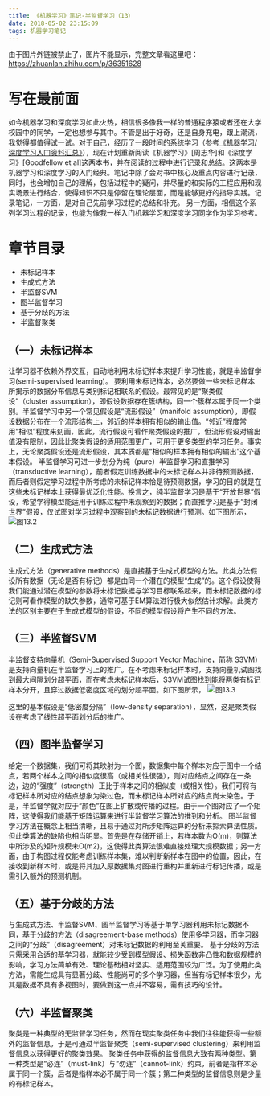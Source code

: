 ```yaml
---
title: 《机器学习》笔记-半监督学习（13）
date: 2018-05-02 23:15:09
tags: 机器学习笔记
---
```

由于图片外链被禁止了，图片不能显示，完整文章看这里吧：<https://zhuanlan.zhihu.com/p/36351628>

# 写在最前面
如今机器学习和深度学习如此火热，相信很多像我一样的普通程序猿或者还在大学校园中的同学，一定也想参与其中。不管是出于好奇，还是自身充电，跟上潮流，我觉得都值得试一试。对于自己，经历了一段时间的系统学习（参考[《机器学习/深度学习入门资料汇总》](https://zhuanlan.zhihu.com/p/30980999)），现在计划重新阅读《机器学习》[周志华]和《深度学习》[Goodfellow et al]这两本书，并在阅读的过程中进行记录和总结。这两本是机器学习和深度学习的入门经典。笔记中除了会对书中核心及重点内容进行记录，同时，也会增加自己的理解，包括过程中的疑问，并尽量的和实际的工程应用和现实场景进行结合，使得知识不只是停留在理论层面，而是能够更好的指导实践。记录笔记，一方面，是对自己先前学习过程的总结和补充。 另一方面，相信这个系列学习过程的记录，也能为像我一样入门机器学习和深度学习同学作为学习参考。

# 章节目录
* 未标记样本
* 生成式方法
* 半监督SVM
* 图半监督学习
* 基于分歧的方法
* 半监督聚类

## （一）未标记样本
让学习器不依赖外界交互，自动地利用未标记样本来提升学习性能，就是半监督学习(semi-supervised learning)。
要利用未标记样本，必然要做一些未标记样本所揭示的数据分布信息与类别标记相联系的假设。最常见的是“聚类假设”（cluster assumption），即假设数据存在簇结构，同一个簇样本属于同一个类别。半监督学习中另一个常见假设是“流形假设”（manifold assumption），即假设数据分布在一个流形结构上，邻近的样本拥有相似的输出值。“邻近”程度常用“相似”程度来刻画，因此，流行假设可看作聚类假设的推广，但流形假设对输出值没有限制，因此比聚类假设的适用范围更广，可用于更多类型的学习任务。事实上，无论聚类假设还是流形假设，其本质都是“相似的样本拥有相似的输出”这个基本假设。
半监督学习可进一步划分为纯（pure）半监督学习和直推学习（transductive learning），前者假定训练数据中的未标记样本并非待预测数据，而后者则假定学习过程中所考虑的未标记样本恰是待预测数据，学习的目的就是在这些未标记样本上获得最优泛化性能。换言之，纯半监督学习是基于“开放世界”假设，希望学得模型能适用于训练过程中未观察到的数据；而直推学习是基于“封闭世界”假设，仅试图对学习过程中观察到的未标记数据进行预测。如下图所示，
![图13.2](http://upload-images.jianshu.io/upload_images/4905018-6ff5175835dedf29.png?imageMogr2/auto-orient/strip%7CimageView2/2/w/1240)


## （二）生成式方法
生成式方法（generative methods）是直接基于生成式模型的方法。此类方法假设所有数据（无论是否有标记）都是由同一个潜在的模型“生成”的。这个假设使得我们能通过潜在模型的参数将未标记数据与学习目标联系起来，而未标记数据的标记则可看作模型的缺失参数，通常可基于EM算法进行极大似然估计求解。此类方法的区别主要在于生成式模型的假设，不同的模型假设将产生不同的方法。

## （三）半监督SVM
半监督支持向量机（Semi-Supervised Support Vector Machine，简称 S3VM）是支持向量机在半监督学习上的推广。在不考虑未标记样本时，支持向量机试图找到最大间隔划分超平面，而在考虑未标记样本后，S3VM试图找到能将两类有标记样本分开，且穿过数据低密度区域的划分超平面。如下图所示，
![图13.3](https://upload-images.jianshu.io/upload_images/4905018-326ab3b967720f7f.png?imageMogr2/auto-orient/strip%7CimageView2/2/w/1240)

这里的基本假设是“低密度分隔”（low-density separation），显然，这是聚类假设在考虑了线性超平面划分后的推广。

## （四）图半监督学习
给定一个数据集，我们可将其映射为一个图，数据集中每个样本对应于图中一个结点，若两个样本之间的相似度很高（或相关性很强），则对应结点之间存在一条边，边的“强度”（strength）正比于样本之间的相似度（或相关性）。我们可将有标记样本所对应的结点想象为染过色，而未标记样本所对应的结点尚未染色。于是，半监督学就对应于“颜色”在图上扩散或传播的过程。由于一个图对应了一个矩阵，这使得我们能基于矩阵运算来进行半监督学习算法的推到和分析。
图半监督学习方法在概念上相当清晰，且易于通过对所涉矩阵运算的分析来探索算法性质。但此类算法的缺陷也相当明显。首先是在存储开销上，若样本数为O(m)，则算法中所涉及的矩阵规模未O(m2)，这使得此类算法很难直接处理大规模数据；另一方面，由于构图过程仅能考虑训练样本集，难以判断新样本在图中的位置，因此，在接收到新样本时，或是将其加入原数据集对图进行重构并重新进行标记传播，或是需引入额外的预测机制。

## （五）基于分歧的方法
与生成式方法、半监督SVM、图半监督学习等基于单学习器利用未标记数据不同，基于分歧的方法（disagreement-base methods）使用多学习器，而学习器之间的“分歧”（disagreement）对未标记数据的利用至关重要。
基于分歧的方法只需采用合适的基学习器，就能较少受到模型假设、损失函数非凸性和数据规模的影响，学习方法简单有效、理论基础相对坚实、适用范围较为广泛。为了使用此类方法，需能生成具有显著分歧、性能尚可的多个学习器，但当有标记样本很少，尤其是数据不具有多视图时，要做到这一点并不容易，需有技巧的设计。

## （六）半监督聚类
聚类是一种典型的无监督学习任务，然而在现实聚类任务中我们往往能获得一些额外的监督信息，于是可通过半监督聚类（semi-supervised clustering）来利用监督信息以获得更好的聚类效果。
聚类任务中获得的监督信息大致有两种类型。第一种类型是“必连”（must-link）与“勿连”（cannot-link）约束，前者是指样本必属于同一个簇，后者是指样本必不属于同一个簇；第二种类型的监督信息则是少量的有标记样本。





















